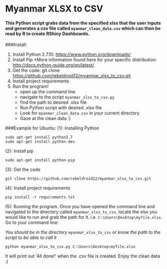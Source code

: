# Myanmar XLSX to CSV

#### This Python script grabs data from the specified xlsx that the user inputs and generates a csv file called `myanmar_clean_data.csv` which can then be read by R to create RShiny Dashboards.

###Install:

1. Install Python 2.7.10: https://www.python.org/downloads/
2. Install Pip 
*More information found here for your specific distribution: http://docs.python-guide.org/en/latest/
3. Get the code: git clone https://github.com/rebeldroid12/myanmar_xlsx_to_csv.git
4. Install project requirements
5. Run the program!
	- open up the command line
	- navigate to the script `myanmar_xlsx_to_csv.py`
	- find the path to desired .xlsx file
	- Run Python script with desired .xlsx file
	- Look for `myanmar_clean_data.csv` in your current directory
	- Gaze at the clean data :)


###Example for Ubuntu:
(1): Installing Python

```
sudo apt-get install python2.7
sudo apt-get install python-dev
```

(2): Install pip
```
sudo apt-get install python-pip
```

(3): Get the code
```
git clone https://github.com/rebeldroid12/myanmar_xlsx_to_csv.git
```

(4): Install project requirements
```
pip install -r requirements.txt
```

(5): Running the program. Once you have opened the command line and navigated to the directory called `myanmar_xlsx_to_csv`, locate the xlsx you would like to run and grab the path for it. i.e. `C:\Users\Desktop\myfile.xlsx`. Go to your command line:

*You should be in the directory `myanmar_xlsx_to_csv` or know the path to the script to be able to call it*
```
python myanmar_xlsx_to_csv.py C:\Users\Desktop\myfile.xlsx
```
It will print out 'All done!' when the .csv file is created. Enjoy the clean data :)

